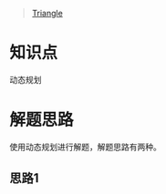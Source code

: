 > [Triangle](https://leetcode.com/problems/triangle/description/)

# 知识点
动态规划

# 解题思路
使用动态规划进行解题，解题思路有两种。

## 思路1
